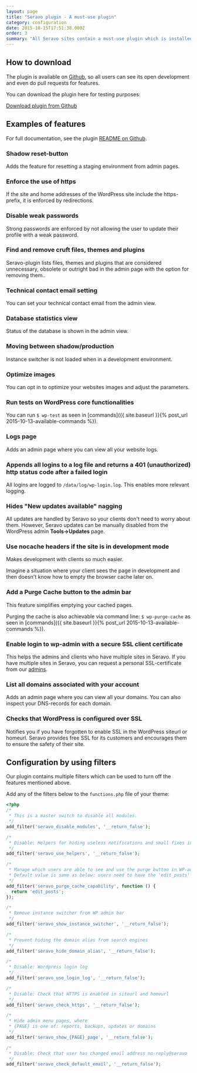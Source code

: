```yaml
---
layout: page
title: "Seravo plugin - A must-use plugin"
category: configuration
date: 2015-10-15T17:51:38.000Z
order: 3
summary: "All Seravo sites contain a must-use plugin which is installed by default. \nIt adds minor WordPress fixes, new features and helps Seravo inform clients about service outages."
---
```


## How to download
The plugin is available on [Github](https://github.com/Seravo/seravo-plugin), so all users can see its open development and even do pull requests for features.

You can download the plugin here for testing purposes:

<a class="btn btn-default" href="https://github.com/Seravo/seravo-plugin/releases"><i class="glyphicon glyphicon-download-alt"></i> Download plugin from Github</a>

## Examples of features

For full documentation, see the plugin [README on Github](https://github.com/Seravo/seravo-plugin).

### Shadow reset-button
Adds the feature for resetting a staging environment from admin pages.

### Enforce the use of https
If the site and home addresses of the WordPress site include the https-prefix, it is enforced by redirections.

### Disable weak passwords
Strong passwords are enforced by not allowing the user to update their profile with a weak password.

### Find and remove cruft files, themes and plugins
Seravo-plugin lists files, themes and plugins that are considered unnecessary, obsolete or outright bad in the admin page with the option for removing them..

### Technical contact email setting
You can set your technical contact email from the admin view.

### Database statistics view
Status of the database is shown in the admin view.

### Moving between shadow/production
Instance switcher is not loaded when in a development environment.

### Optimize images
You can opt in to optimize your websites images and adjust the parameters.

### Run tests on WordPress core functionalities
You can run ``` $ wp-test ``` as seen in [commands]({{ site.baseurl }}{% post_url 2015-10-13-available-commands %}).

### Logs page
Adds an admin page where you can view all your website logs.

### Appends all logins to a log file and returns a 401 (unauthorized) http status code after a failed login
All logins are logged to <code>/data/log/wp-login.log</code>. This enables more relevant logging.

### Hides "New updates available" nagging
All updates are handled by Seravo so your clients don't need to worry about them. However,
Seravo updates can be manually disabled from the WordPress admin <b>Tools->Updates</b> page.

### Use nocache headers if the site is in development mode
Makes development with clients so much easier.

Imagine a situation where your client sees the page in development and then doesn't know how to empty the browser cache later on.

### Add a Purge Cache button to the admin bar
This feature simplifies emptying your cached pages.

Purging the cache is also achievable via command line: ``` $ wp-purge-cache ``` as seen in [commands]({{ site.baseurl }}{% post_url 2015-10-13-available-commands %}).

### Enable login to wp-admin with a secure SSL client certificate

This helps the admins and clients who have multiple sites in Seravo. If you have multiple sites in Seravo, you can request a personal SSL-certificate from our [admins](mailto:help@seravo.com).

### List all domains associated with your account

Adds an admin page where you can view all your domains. You can also inspect your DNS-records for each domain.

### Checks that WordPress is configured over SSL

Notifies you if you have forgotten to enable SSL in the WordPress siteurl or homeurl. Seravo provides free SSL for its customers and encourages them to ensure the safety of their site.

## Configuration by using filters
Our plugin contains multiple filters which can be used to turn off the features mentioned above.

Add any of the filters below to the ```functions.php``` file of your theme:

```php
<?php
/*
 * This is a master switch to disable all modules.
 */
add_filter('seravo_disable_modules', '__return_false');

/*
 * Disable: Helpers for hiding useless notifications and small fixes in logging
 */
add_filter('seravo_use_helpers', '__return_false');

/*
 * Manage which users are able to see and use the purge button in WP-adminbar.
 * Default value is same as below: users need to have the 'edit_posts' capability.
 */
add_filter('seravo_purge_cache_capability', function () {
  return 'edit_posts';
});

/*
 * Remove instance switcher from WP admin bar
 */
add_filter('seravo_show_instance_switcher', '__return_false');

/*
 * Prevent hiding the domain alias from search engines
 */
add_filter('seravo_hide_domain_alias', '__return_false');

/*
 * Disable: Wordpress login log
 */
add_filter('seravo_use_login_log', '__return_false');

/*
 * Disable: Check that HTTPS is enabled in siteurl and homeurl
 */
add_filter('seravo_check_https', '__return_false');

/*
 * Hide admin menu pages, where
 * {PAGE} is one of: reports, backups, updates or domains
 */
add_filter('seravo_show_{PAGE}_page', '__return_false');

/*
 * Disable: Check that user has changed email address no-reply@seravo
 */
add_filter('seravo_check_default_email', '__return_false');
```
